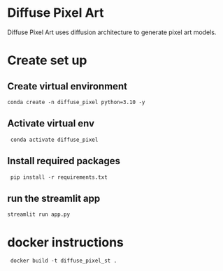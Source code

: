 # Diffuse Pixel Art 
Diffuse Pixel Art uses diffusion architecture to generate pixel art models. 

# Create set up 
## Create virtual environment 
``` conda create -n diffuse_pixel python=3.10 -y ``` 

## Activate virtual env 
``` conda activate diffuse_pixel```

## Install required packages 
``` pip install -r requirements.txt```

## run the streamlit app 
```streamlit run app.py```

# docker instructions 
``` docker build -t diffuse_pixel_st .```